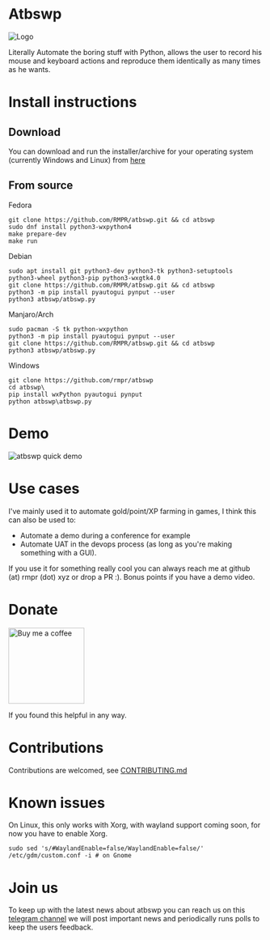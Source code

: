 # Atbswp
![Logo](./atbswp/img/icon.png)

Literally Automate the boring stuff with Python, allows the user to record his mouse and keyboard 
actions and reproduce them identically as many times as he wants.


# Install instructions

## Download

You can download and run the installer/archive for your operating system (currently Windows and Linux) 
from [here](https://github.com/rmpr/atbswp/releases)

## From source

Fedora
```shell
git clone https://github.com/RMPR/atbswp.git && cd atbswp
sudo dnf install python3-wxpython4
make prepare-dev
make run
```
Debian
```shell
sudo apt install git python3-dev python3-tk python3-setuptools python3-wheel python3-pip python3-wxgtk4.0
git clone https://github.com/RMPR/atbswp.git && cd atbswp
python3 -m pip install pyautogui pynput --user
python3 atbswp/atbswp.py
```
Manjaro/Arch
```shell
sudo pacman -S tk python-wxpython
python3 -m pip install pyautogui pynput --user
git clone https://github.com/RMPR/atbswp.git && cd atbswp
python3 atbswp/atbswp.py
```
Windows
```shell
git clone https://github.com/rmpr/atbswp
cd atbswp\
pip install wxPython pyautogui pynput
python atbswp\atbswp.py
```

# Demo

![atbswp quick demo](demo/demo.gif)

# Use cases
I've mainly used it to automate gold/point/XP farming in games, I think this can also be used to:

- Automate a demo during a conference for example
- Automate UAT in the devops process (as long as you're making something with a GUI).

If you use it for something really cool you can always reach me at github (at) rmpr (dot) xyz or drop
a PR :). Bonus points if you have a demo video.

# Donate
<a href="https://www.buymeacoffee.com/rmpr" target="_blank"><img src="https://cdn.buymeacoffee.com/buttons/v2/default-black.png" width="150" alt="Buy me a coffee"></a>

If you found this helpful in any way.


# Contributions
Contributions are welcomed, see [CONTRIBUTING.md](./CONTRIBUTING.md)

# Known issues
On Linux, this only works with Xorg, with wayland support coming soon, for now you have to
enable Xorg. 

```
sudo sed 's/#WaylandEnable=false/WaylandEnable=false/' /etc/gdm/custom.conf -i # on Gnome
```

# Join us
To keep up with the latest news about atbswp you can reach us on this [telegram channel](https://t.me/atbswp) we will
post important news and periodically runs polls to keep the users feedback.
